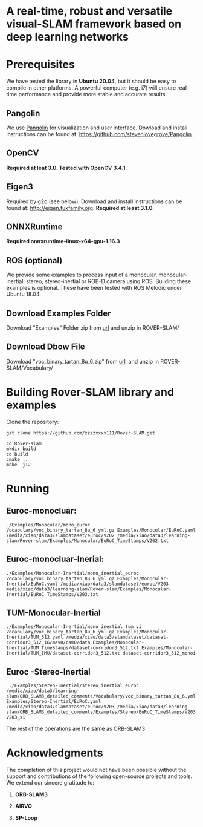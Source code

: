 # A real-time, robust and versatile visual-SLAM framework based on deep learning networks

# Prerequisites
We have tested the library in **Ubuntu 20.04**, but it should be easy to compile in other platforms. A powerful computer (e.g. i7) will ensure real-time performance and provide more stable and accurate results.



## Pangolin
We use [Pangolin](https://github.com/stevenlovegrove/Pangolin) for visualization and user interface. Dowload and install instructions can be found at: https://github.com/stevenlovegrove/Pangolin.

## OpenCV
**Required at leat 3.0. Tested with OpenCV 3.4.1**.

## Eigen3
Required by g2o (see below). Download and install instructions can be found at: http://eigen.tuxfamily.org. **Required at least 3.1.0**.

## ONNXRuntime
**Required onnxruntime-linux-x64-gpu-1.16.3**


## ROS (optional)

We provide some examples to process input of a monocular, monocular-inertial, stereo, stereo-inertial or RGB-D camera using ROS. Building these examples is optional. These have been tested with ROS Melodic under Ubuntu 18.04.



## Download Examples Folder
Download "Examples" Folder zip from [url](https://pan.baidu.com/s/1dd6k_Gf8mEjbiyli31_Yeg?pwd=p5y8) and unzip in ROVER-SLAM/

## Download Dbow File
Download "voc_binary_tartan_8u_6.zip" from [url](https://pan.baidu.com/s/1dd6k_Gf8mEjbiyli31_Yeg?pwd=p5y8), and unzip in ROVER-SLAM/Vocabulary/

# Building Rover-SLAM library and examples

Clone the repository:
```
git clone https://github.com/zzzzxxxx111/Rover-SLAM.git
```


```
cd Rover-slam
mkdir build
cd build
cmake ..
make -j12
```


# Running 

## Euroc-monocluar:
```
./Examples/Monocular/mono_euroc  Vocabulary/voc_binary_tartan_8u_6.yml.gz Examples/Monocular/EuRoC.yaml /media/xiao/data3/slamdataset/euroc/V202 /media/xiao/data3/learning-slam/Rover-slam/Examples/Monocular/EuRoC_TimeStamps/V202.txt
```

## Euroc-monocluar-Inerial:

```
./Examples/Monocular-Inertial/mono_inertial_euroc  Vocabulary/voc_binary_tartan_8u_6.yml.gz Examples/Monocular-Inertial/EuRoC.yaml /media/xiao/data3/slamdataset/euroc/V203 media/xiao/data3/learning-slam/Rover-slam/Examples/Monocular-Inertial/EuRoC_TimeStamps/V203.txt
```



## TUM-Monocular-Inertial

```
./Examples/Monocular-Inertial/mono_inertial_tum_vi Vocabulary/voc_binary_tartan_8u_6.yml.gz Examples/Monocular-Inertial/TUM_512.yaml /media/xiao/data3/slamdataset/dataset-corridor3_512_16/mav0/cam0/data Examples/Monocular-Inertial/TUM_TimeStamps/dataset-corridor3_512.txt Examples/Monocular-Inertial/TUM_IMU/dataset-corridor3_512.txt dataset-corridor3_512_monoi
```
## Euroc -Stereo-Inertial

```
 ./Examples/Stereo-Inertial/stereo_inertial_euroc /media/xiao/data3/learning-slam/ORB_SLAM3_detailed_comments/Vocabulary/voc_binary_tartan_8u_6.yml.gz Examples/Stereo-Inertial/EuRoC.yaml /media/xiao/data3/slamdataset/euroc/V203 /media/xiao/data3/learning-slam/ORB_SLAM3_detailed_comments/Examples/Stereo/EuRoC_TimeStamps/V203.txt V203_si
```      
The rest of the operations are the same as ORB-SLAM3



# Acknowledgments

The completion of this project would not have been possible without the support and contributions of the following open-source projects and tools. We extend our sincere gratitude to:

1. **ORB-SLAM3**  
   

2. **AIRVO**  
  

3. **SP-Loop**  
   